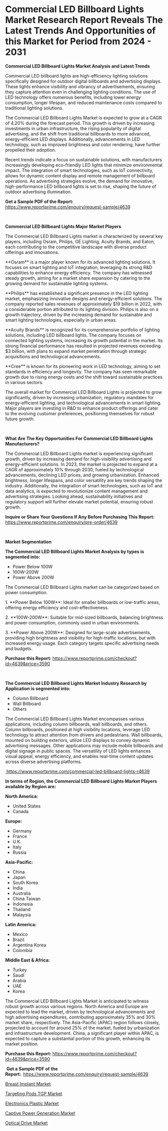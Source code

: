 <p><h1>Commercial LED Billboard Lights Market Research Report Reveals The Latest Trends And Opportunities of this Market for Period from 2024 - 2031</h1></p><p><strong>Commercial LED Billboard Lights Market Analysis and Latest Trends</strong></p>
<p><p>Commercial LED billboard lights are high-efficiency lighting solutions specifically designed for outdoor digital billboards and advertising displays. These lights enhance visibility and vibrancy of advertisements, ensuring they capture attention even in challenging lighting conditions. The use of LED technology offers numerous benefits, including lower energy consumption, longer lifespan, and reduced maintenance costs compared to traditional lighting solutions.</p><p>The Commercial LED Billboard Lights Market is expected to grow at a CAGR of 4.20% during the forecast period. This growth is driven by increasing investments in urban infrastructure, the rising popularity of digital advertising, and the shift from traditional billboards to more advanced, energy-efficient LED displays. Additionally, advancements in LED technology, such as improved brightness and color rendering, have further propelled their adoption.</p><p>Recent trends indicate a focus on sustainable solutions, with manufacturers increasingly developing eco-friendly LED lights that minimize environmental impact. The integration of smart technologies, such as IoT connectivity, allows for dynamic content display and remote management of billboard operations. As advertising strategies evolve, the demand for innovative, high-performance LED billboard lights is set to rise, shaping the future of outdoor advertising illumination.</p></p>
<p><strong>Get a Sample PDF of the Report:&nbsp;</strong> <a href="https://www.reportprime.com/enquiry/request-sample/4639?utm_campaign=28&utm_medium=2&utm_source=Github&utm_content=ia&utm_term=15112024&utm_id=commercial-led-billboard-lights">https://www.reportprime.com/enquiry/request-sample/4639</a></p>
<p>&nbsp;</p>
<p><strong>Commercial LED Billboard Lights Major Market Players</strong></p>
<p><p>The Commercial LED Billboard Lights market is characterized by several key players, including Osram, Philips, GE Lighting, Acuity Brands, and Eaton, each contributing to the competitive landscape with diverse product offerings and innovations.</p><p>**Osram** is a major player known for its advanced lighting solutions. It focuses on smart lighting and IoT integration, leveraging its strong R&D capabilities to enhance energy efficiency. The company has witnessed steady growth, aiming for a market share expansion by catering to the growing demand for sustainable lighting systems.</p><p>**Philips** has established a significant presence in the LED lighting market, emphasizing innovative designs and energy-efficient solutions. The company reported sales revenues of approximately $19 billion in 2022, with a considerable portion attributed to its lighting division. Philips is also on a growth trajectory, driven by the increasing demand for sustainable and smart lighting technologies, especially in urban areas.</p><p>**Acuity Brands** is recognized for its comprehensive portfolio of lighting solutions, including LED billboard lights. The company focuses on connected lighting systems, increasing its growth potential in the market. Its strong financial performance has resulted in projected revenues exceeding $3 billion, with plans to expand market penetration through strategic acquisitions and technological advancements.</p><p>**Cree** is known for its pioneering work in LED technology, aiming to set standards in efficiency and longevity. The company has seen remarkable growth due to rising energy costs and the shift toward sustainable practices in various sectors.</p><p>The overall market for Commercial LED Billboard Lights is projected to grow significantly, driven by increasing urbanization, regulatory mandates for energy-efficient lighting, and technological advancements in smart lighting. Major players are investing in R&D to enhance product offerings and cater to the evolving customer preferences, positioning themselves for robust future growth.</p></p>
<p>&nbsp;</p>
<p><strong>What Are The Key Opportunities For Commercial LED Billboard Lights Manufacturers?</strong></p>
<p><p>The Commercial LED Billboard Lights market is experiencing significant growth, driven by increasing demand for high-visibility advertising and energy-efficient solutions. In 2023, the market is projected to expand at a CAGR of approximately 10% through 2030, fueled by technological advancements, declining LED prices, and growing urbanization. Enhanced brightness, longer lifespans, and color versatility are key trends shaping the industry. Additionally, the integration of smart technologies, such as IoT and data analytics, is expected to revolutionize content management and advertising strategies. Looking ahead, sustainability initiatives and regulatory support will further elevate market potential, ensuring robust growth.</p></p>
<p><strong>Inquire or Share Your Questions If Any Before Purchasing This Report:</strong> <a href="https://www.reportprime.com/enquiry/pre-order/4639?utm_campaign=28&utm_medium=2&utm_source=Github&utm_content=ia&utm_term=15112024&utm_id=commercial-led-billboard-lights">https://www.reportprime.com/enquiry/pre-order/4639</a></p>
<p>&nbsp;</p>
<p><strong>Market Segmentation</strong></p>
<p><strong>The Commercial LED Billboard Lights Market Analysis by types is segmented into:</strong></p>
<p><ul><li>Power Below 100W</li><li>100W-200W</li><li>Power Above 200W</li></ul></p>
<p><p>The Commercial LED Billboard Lights market can be categorized based on power consumption. </p><p>1. **Power Below 100W**: Ideal for smaller billboards or low-traffic areas, offering energy efficiency and cost-effectiveness. </p><p>2. **100W-200W**: Suitable for mid-sized billboards, balancing brightness and power consumption, commonly used in urban environments. </p><p>3. **Power Above 200W**: Designed for large-scale advertisements, providing high brightness and visibility for high-traffic locations, but with increased energy usage. Each category targets specific advertising needs and budgets.</p></p>
<p><strong>Purchase this Report:&nbsp;</strong><a href="https://www.reportprime.com/checkout?id=4639&price=3590&utm_campaign=28&utm_medium=2&utm_source=Github&utm_content=ia&utm_term=15112024&utm_id=commercial-led-billboard-lights">https://www.reportprime.com/checkout?id=4639&price=3590</a></p>
<p>&nbsp;</p>
<p><strong>The Commercial LED Billboard Lights Market Industry Research by Application is segmented into:</strong></p>
<p><ul><li>Column Billboard</li><li>Wall Billboard</li><li>Others</li></ul></p>
<p><p>The Commercial LED Billboard Lights Market encompasses various applications, including column billboards, wall billboards, and others. Column billboards, positioned at high visibility locations, leverage LED technology to attract attention from drivers and pedestrians. Wall billboards, mounted on building exteriors, utilize LED displays to convey dynamic advertising messages. Other applications may include mobile billboards and digital signage in public spaces. The versatility of LED lights enhances visual appeal, energy efficiency, and enables real-time content updates across diverse advertising platforms.</p></p>
<p><a href="https://www.reportprime.com/commercial-led-billboard-lights-r4639?utm_campaign=28&utm_medium=2&utm_source=Github&utm_content=ia&utm_term=15112024&utm_id=commercial-led-billboard-lights">&nbsp;https://www.reportprime.com/commercial-led-billboard-lights-r4639</a></p>
<p><strong>In terms of Region, the Commercial LED Billboard Lights Market Players available by Region are:</strong></p>
<p>
    <p> <strong> North America: </strong>
        <ul>
            <li>United States</li>
            <li>Canada</li>
        </ul>
        </p> 
    <p> <strong> Europe: </strong>
        <ul>
            <li>Germany</li>
            <li>France</li>
            <li>U.K.</li>
            <li>Italy</li>
            <li>Russia</li>
        </ul>
        </p> 
    <p> <strong> Asia-Pacific: </strong>
        <ul>
            <li>China</li>
            <li>Japan</li>
            <li>South Korea</li>
            <li>India</li>
            <li>Australia</li>
            <li>China Taiwan</li>
            <li>Indonesia</li>
            <li>Thailand</li>
            <li>Malaysia</li>
        </ul>
        </p> 
    <p> <strong> Latin America: </strong>
        <ul>
            <li>Mexico</li>
            <li>Brazil</li>
            <li>Argentina Korea</li>
            <li>Colombia</li>
        </ul>
        </p> 
    <p> <strong> Middle East & Africa: </strong>
        <ul>
            <li>Turkey</li>
            <li>Saudi</li>
            <li>Arabia</li>
            <li>UAE</li>
            <li>Korea</li>
        </ul>
    </p>
    </p>
<p><p>The Commercial LED Billboard Lights Market is anticipated to witness robust growth across various regions. North America and Europe are expected to lead the market, driven by technological advancements and high advertising expenditures, contributing approximately 35% and 30% market share, respectively. The Asia-Pacific (APAC) region follows closely, projected to account for around 25% of the market, fueled by urbanization and infrastructure development. China, a significant player within APAC, is expected to capture a substantial portion of this growth, enhancing its market position.</p></p>
<p><strong>Purchase this Report: </strong><a href="https://www.reportprime.com/checkout?id=4639&price=3590&utm_campaign=28&utm_medium=2&utm_source=Github&utm_content=ia&utm_term=15112024&utm_id=commercial-led-billboard-lights">https://www.reportprime.com/checkout?id=4639&price=3590</a></p>
<p>&nbsp;<strong>Get a Sample PDF of the Report:&nbsp;&nbsp;</strong><a href="https://www.reportprime.com/enquiry/request-sample/4639?utm_campaign=28&utm_medium=2&utm_source=Github&utm_content=ia&utm_term=15112024&utm_id=commercial-led-billboard-lights">https://www.reportprime.com/enquiry/request-sample/4639</a></p>
<p><strong></strong></p>
<p><p><a href="https://issuu.com/reportprime-2/docs/breast-implant-market-size-2030.ppt_ced2f00a105706?utm_campaign=28&utm_medium=2&utm_source=Github&utm_content=ia&utm_term=15112024&utm_id=commercial-led-billboard-lights">Breast Implant Market</a></p><p><a href="https://github.com/santosh758595/Market-Research-Report-List-6/blob/main/targeting-pods-tgp-market.md?utm_campaign=28&utm_medium=2&utm_source=Github&utm_content=ia&utm_term=15112024&utm_id=commercial-led-billboard-lights">Targeting Pods TGP Market</a></p><p><a href="https://www.linkedin.com/pulse/emerging-electronics-plastic-market-opportunities-analysis-investors-pzg7f?utm_campaign=28&utm_medium=2&utm_source=Github&utm_content=ia&utm_term=15112024&utm_id=commercial-led-billboard-lights">Electronics Plastic Market</a></p><p><a href="https://issuu.com/reportprime-2/docs/captive-power-generation-market-siz_75ecb4851cfa8d?utm_campaign=28&utm_medium=2&utm_source=Github&utm_content=ia&utm_term=15112024&utm_id=commercial-led-billboard-lights">Captive Power Generation Market</a></p><p><a href="https://www.linkedin.com/pulse/optical-drive-market-trends-strategic-insights-2024-2031-topicsco-iw3mf?utm_campaign=28&utm_medium=2&utm_source=Github&utm_content=ia&utm_term=15112024&utm_id=commercial-led-billboard-lights">Optical Drive Market</a></p></p>